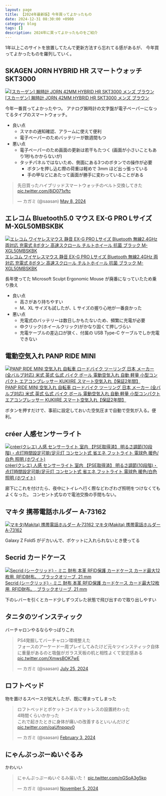 ```yaml
---
layout: page
title: 【2024年最新版】今年買ってよかったもの
date: 2024-12-31 08:30:00 +0900
category: blog
tags: []
description: 2024年に買ってよかったものをご紹介
---
```


1年以上このサイトを放置してたんで更新方法すら忘れてる感があるが、
今年買ってよかったものを羅列していく。

## SKAGEN JORN HYBRID HR スマートウォッチ SKT3000

<div class="affiliate-product-list">
    <a href="https://www.amazon.co.jp/Skagen-%E3%83%8F%E3%82%A4%E3%83%96%E3%83%AA%E3%83%83%E3%83%89%E3%82%B9%E3%83%9E%E3%83%BC%E3%83%88%E3%82%A6%E3%82%A9%E3%83%83%E3%83%81-JORN-SKT3000-%E3%83%96%E3%83%A9%E3%82%A6%E3%83%B3/dp/B08RDJSZ71?tag=saasan-22" class="affiliate-product">
        <img src="https://m.media-amazon.com/images/I/81pMxAixRUL._AC_SX679_.jpg" alt="[スカーゲン] 腕時計 JORN 42MM HYBRID HR SKT3000 メンズ ブラウン">
        <span class="affiliate-product-name">[スカーゲン] 腕時計 JORN 42MM HYBRID HR SKT3000 メンズ ブラウン</span>
    </a>
</div>

今年一番買ってよかったやつ。
アナログ腕時計の文字盤が電子ペーパーになってるタイプのスマートウォッチ。

- 良い点
  - スマホの通知確認、アラームに使えて便利
  - 電子ペーパーのためバッテリーが数週間もつ
- 悪い点
  - 電子ペーパーのため画面の更新は若干もたつく (画面が小さいこともあり1秒もかからないが)
  - タッチパネルではないため、側面にある3つのボタンでの操作が必要
    - ボタンを押し込む際の荷重は軽めで 3mm ほど出っ張っている
    - 手の甲などにあたって画面が勝手に変わっていることがある

<blockquote class="twitter-tweet"><p lang="ja" dir="ltr">先日買ったハイブリッドスマートウォッチのベルト交換してきた <a href="https://t.co/8iD071xftc">pic.twitter.com/8iD071xftc</a></p>&mdash; カガミ (@saasan) <a href="https://twitter.com/saasan/status/1788145173278691625?ref_src=twsrc%5Etfw">May 8, 2024</a></blockquote> <script async src="https://platform.twitter.com/widgets.js" charset="utf-8"></script>

## エレコム Bluetooth5.0 マウス EX-G PRO Lサイズ M-XGL50MBSKBK

<div class="affiliate-product-list">
    <a href="https://www.amazon.co.jp/dp/B0CGWN5V9N/?tag=saasan-22" class="affiliate-product">
        <img src="https://m.media-amazon.com/images/I/71lZi6zwg1L._AC_SX679_.jpg" alt="エレコム ワイヤレスマウス 静音 EX-G PRO Lサイズ Bluetooth 無線2.4GHz 両対応 充電式 8ボタン 高速スクロール チルトホイール 抗菌 ブラック M-XGL50MBSKBK">
        <span class="affiliate-product-name">エレコム ワイヤレスマウス 静音 EX-G PRO Lサイズ Bluetooth 無線2.4GHz 両対応 充電式 8ボタン 高速スクロール チルトホイール 抗菌 ブラック M-XGL50MBSKBK</span>
    </a>
</div>

長年使ってた Microsoft Sculpt Ergonomic Mouse が廃番になっていたため乗り換え

- 良い点
  - 高さがあり持ちやすい
  - M、XL サイズも試したが、L サイズの握り心地が一番良かった
- 悪い点
  - 充電式のバッテリーは数日しかもたないため、頻繁に充電が必要
  - 中クリック(ホイールクリック)がかなり固くて押しづらい
  - 充電ケーブルの差込口が狭く、付属の USB Type-C ケーブルでしか充電できない

## 電動空気入れ PANP RIDE MINI

<div class="affiliate-product-list">
    <a href="https://www.amazon.co.jp/dp/B0D7MMH36N/?tag=saasan-22" class="affiliate-product">
        <img src="https://m.media-amazon.com/images/I/61csfSJXeKL._AC_SY879_.jpg" alt="PANP RIDE MINI 空気入れ 自転車 ロードバイク ツーリング 日本 メーカー (全バルブ対応) 米式 英式 仏式 バイク ボール 電動空気入れ 自動 軽量 小型コンパクト エアコンプレッサー KUKIIRE スマート空気入れ【保証2年間】">
        <span class="affiliate-product-name">PANP RIDE MINI 空気入れ 自転車 ロードバイク ツーリング 日本 メーカー (全バルブ対応) 米式 英式 仏式 バイク ボール 電動空気入れ 自動 軽量 小型コンパクト エアコンプレッサー KUKIIRE スマート空気入れ【保証2年間】</span>
    </a>
</div>

ボタンを押すだけで、事前に設定しておいた空気圧まで自動で空気が入る。便利。

## créer 人感センサーライト

<div class="affiliate-product-list">
    <a href="https://www.amazon.co.jp/dp/B0B11ZVBQ5/?tag=saasan-22" class="affiliate-product">
        <img src="https://m.media-amazon.com/images/I/61Pzaizi-nL._AC_SX679_.jpg" alt="créer(クレエ) 人感 センサーライト 室内 【PSE取得済】 明るさ調節(10段階)・点灯時間設定可能/足元灯 コンセント式 省エネ フットライト 電球色 暖色/白色 照明 (ホワイト)">
        <span class="affiliate-product-name">créer(クレエ) 人感 センサーライト 室内 【PSE取得済】 明るさ調節(10段階)・点灯時間設定可能/足元灯 コンセント式 省エネ フットライト 電球色 暖色/白色 照明 (ホワイト)</span>
    </a>
</div>

廊下にこれを付けたら、夜中にトイレへ行く際などわざわざ照明をつけなくてもよくなった。
コンセント式なので電池交換の手間もない。

## マキタ 携帯電話ホルダー A-73162

<div class="affiliate-product-list">
    <a href="https://www.amazon.co.jp/dp/B0BZCXXQPB/?tag=saasan-22" class="affiliate-product">
        <img src="https://m.media-amazon.com/images/I/81HJjeNtTbL._AC_SX679_.jpg" alt="マキタ(Makita) 携帯電話ホルダー A-73162">
        <span class="affiliate-product-name">マキタ(Makita) 携帯電話ホルダー A-73162</span>
    </a>
</div>

Galaxy Z Fold5 がデカいんで、ポケットに入れられないとき使ってる

## Secrid カードケース

<div class="affiliate-product-list">
    <a href="https://www.amazon.co.jp/dp/B074MN1146/?tag=saasan-22" class="affiliate-product">
        <img src="https://m.media-amazon.com/images/I/61Iur4dn5yL._AC_SX679_.jpg" alt="Secrid (シークリッド) - ミニ 財布 本革 RFID保護 カードケース カード最大12枚用, RFID財布。, ブラックオリーブ, 21 mm">
        <span class="affiliate-product-name">Secrid (シークリッド) - ミニ 財布 本革 RFID保護 カードケース カード最大12枚用, RFID財布。, ブラックオリーブ, 21 mm</span>
    </a>
</div>

下のレバーを引くとカード少しずつズレた状態で飛び出すので取り出しやすい

## タニタのツインスティック

バーチャロンやるならやっぱりこれ

<blockquote class="twitter-tweet"><p lang="ja" dir="ltr">PS4発掘してバーチャロン環境整えた<br>フォースのアーケード一周プレイしてみたけど元々ツインスティック自体に重量があるのと吸盤がガラス天板の机と相性よくて安定感ある <a href="https://t.co/XmwsBOK7wE">pic.twitter.com/XmwsBOK7wE</a></p>&mdash; カガミ (@saasan) <a href="https://twitter.com/saasan/status/1816377426865447364?ref_src=twsrc%5Etfw">July 25, 2024</a></blockquote> <script async src="https://platform.twitter.com/widgets.js" charset="utf-8"></script>

## ロフトベッド

物を置けるスペースが拡大したが、既に埋まってしまった

<blockquote class="twitter-tweet"><p lang="ja" dir="ltr">ロフトベッドとポケットコイルマットレスの設置終わった<br>4時間くらいかかった<br>これで起きたときに身体が痛いの改善するといいんだけど <a href="https://t.co/oaUfnpqpv0">pic.twitter.com/oaUfnpqpv0</a></p>&mdash; カガミ (@saasan) <a href="https://twitter.com/saasan/status/1753680538991579183?ref_src=twsrc%5Etfw">February 3, 2024</a></blockquote> <script async src="https://platform.twitter.com/widgets.js" charset="utf-8"></script>

## にゃんぷっぷーぬいぐるみ

かわいい

<blockquote class="twitter-tweet"><p lang="ja" dir="ltr">にゃんぷっぷーぬいぐるみ届いた！ <a href="https://t.co/nGSoA3g5kp">pic.twitter.com/nGSoA3g5kp</a></p>&mdash; カガミ (@saasan) <a href="https://twitter.com/saasan/status/1853768089244250293?ref_src=twsrc%5Etfw">November 5, 2024</a></blockquote> <script async src="https://platform.twitter.com/widgets.js" charset="utf-8"></script>
